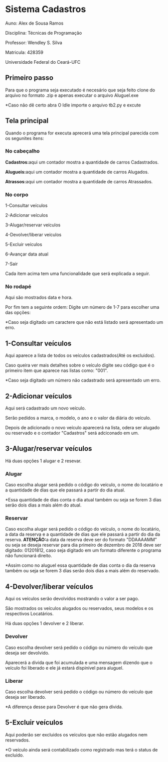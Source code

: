 <h1>Sistema Cadastros</h1>
<p>Auno: Alex de Sousa Ramos</p>
<p>Disciplina: Técnicas de Programação</p>
<p>Professor: Wendley S. Silva</p>
<p>Matricula: 428359</p>
<p>Universidade Federal do Ceará-UFC</p>
<h2>Primeiro passo</h2>
<p>Para que o programa seja executado é necesário que seja feito clone do arquivo no formato .zip e apenas executar o arquivo Aluguel.exe</p>
<p>*Caso não dê certo abra O Idle importe o arquivo tb2.py e excute</p>
<h2>Tela principal</h2>
<p>Quando o programa for executa aprecerá uma tela principal parecida com os segunites itens:</p>
<h3>No cabeçalho</h3>
<p><b>Cadastros:</b>aqui um contador mostra a quantidade de carros Cadastrados.</p>
<p><b>Alugueis:</b>aqui um contador mostra a quantidade de carros Alugados.</p>
<p><b>Atrassos:</b>aqui um contador mostra a quantidade de carros Atrassados.</p>
<h3>No corpo</h3>
<p>1-Consultar veículos </p>
<p>2-Adicionar veículos </p>
<p>3-Alugar/reservar veículos</p>
<p>4-Devolver/liberar veículos </p>
<p>5-Excluir veículos </p>
<p>6-Avançar data atual</p>
<p>7-Sair</p>
<p>Cada item acima tem uma funcionalidade que será explicada a seguir.</p>
<h3>No rodapé</h3>
<p>Aqui são mostrados data e hora.</p>
<p>Por  fim tem a seguinte ordem: Digite um número de 1-7 para escolher uma das opções:</p>
<p>*Caso seja digitado um caractere que não está listado será apresentado um erro.</p>
<h2>1-Consultar veículos</h2>
<p>Aqui aparece a lista de todos os veículos cadastrados(Até os excluidos).</p>
<p>Caso queira ver mais detalhes sobre o veículo digite seu código que é o primeiro item que aparece nas listas como: "001".</p>
<p>*Caso seja digitado um número não cadastrado será apresentado um erro.</p>
<h2>2-Adicionar veículos</h2>
<p>Aqui será cadastrado um novo veículo.</p>
<p>Serão pedidos a marca, o modelo, o ano e o valor da diária do veículo.</p>
<p>Depois de adicionado o novo veículo aparecerá na lista, odera ser alugado ou reservado e o contador "Cadastros" será adciconado em um.
<h2>3-Alugar/reservar veículos</h2> 
<p>Há duas opções 1 alugar e 2 resevar.</p>
<h3>Alugar</h3>
<p>Caso escolha alugar será pedido o código do veículo, o nome do locatário e a quantidade de dias que ele passará a partir do dia atual.</p>
<p>*Essa quantidade de dias conta o dia atual também ou seja se forem 3 dias serão dois dias a mais além do atual.</p>
<h3>Reservar</h3>
<p>Caso escolha alugar será pedido o código do veículo, o nome do locatário, a data da reserva e a quantidade de dias que ele passará a partir do dia da reserva.<b> ATENÇÃO:</b>a data da reserva deve ser do formato "DDAAAAMM" ou seja se deseja reservar para dia primeiro de dezembro de 2018 deve ser digitado: 01201812, caso seja digitado em um formato diferente o programa não funcionará direito.</p>
<p>*Assim como no aluguel essa quantidade de dias conta o dia da reserva também ou seja se forem 3 dias serão dois dias a mais além do reservado.</p>
<h2>4-Devolver/liberar veículos</h2>
<p>Aqui os veículos serão devolvidos mostrando o valor a ser pago.</p>
<p>São mostrados os veículos alugados ou reservados, seus modelos e os respectivos Locatários.</p>
<p>Há duas opções 1 devolver e 2 liberar.</p>
<h3>Devolver</h3>
<p>Caso escolha devolver será pedido o código ou número do veículo que deseja ser devolvido.</p>
<p>Aparecerá a divida que foi acumulada e uma mensagem dizendo que o veículo foi liberado e ele já estará dispinível para aluguel.</p>
<h3>Liberar</h3>
<p>Caso escolha devolver será pedido o código ou número do veículo que deseja ser liberado.</p>
<p>*A diferença desse para Devolver é que não gera dívida.</p>
<h2>5-Excluir veículos </h2>
<p>Aqui poderão ser excluidos os veículos que não estão alugados nem reservados.</p>
<p>*O veículo ainda será contabilizado como registrado mas terá o status de excluido.</p>










  






